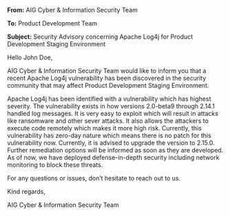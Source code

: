 **From:** AIG Cyber & Information Security Team

**To:** Product Development Team 

**Subject:** Security Advisory concerning Apache Log4j for Product Development Staging Environment 

Hello John Doe,

AIG Cyber & Information Security Team would like to inform you that a recent Apache Log4j vulnerability has been discovered in the security community that may affect Product Development Staging Environment.

Apache Log4j has been identified with a vulnerability which has highest severity. The vulnerability exists in how versions 2.0-beta9 through 2.14.1 handled log messages. It is very easy to exploit which will result in attacks like ransomware and other sever attacks. It also allows the attackers to execute code remotely which makes it more high risk. Currently, this vulnerability has zero-day nature which means there is no patch for this vulnerability now. Currently, it is advised to upgrade the version to 2.15.0. Further remediation options will be informed as soon as they are developed. As of now, we have deployed defense-in-depth security including network monitoring to block these threats.  

For any questions or issues, don’t hesitate to reach out to us.

Kind regards,

AIG Cyber & Information Security Team